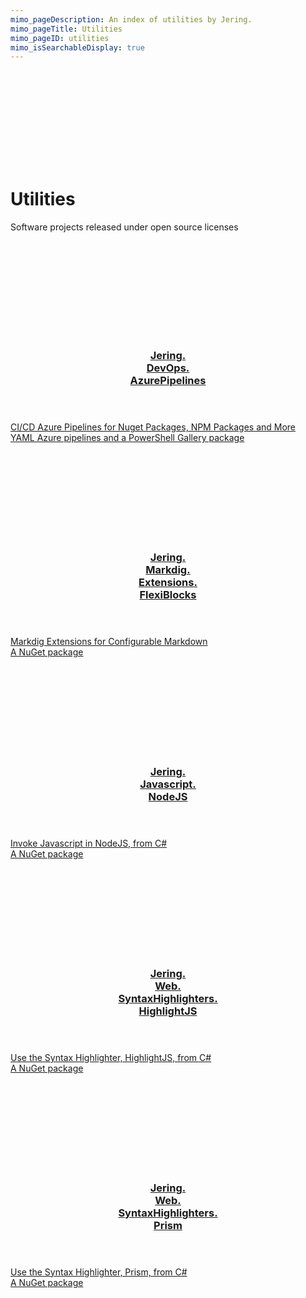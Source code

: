 ```yaml
---
mimo_pageDescription: An index of utilities by Jering.
mimo_pageTitle: Utilities
mimo_pageID: utilities
mimo_isSearchableDisplay: true
---
```


<div class="banner-small">
    <div class="banner-background">
        <svg>
            <use xlink:href="#material-design-build" />
        </svg>
    </div>
    <h1>Utilities</h1>
    <!-- Use p so it is used in search snippet -->
    <p>Software projects released under open source licenses</p>
</div>

<div class="content">
<div class="card-set card-medium">
    <section class="card">
        <div class="card-background">
            <svg>
                <use xlink:href="#custom-logo-psgallery" />
            </svg>
        </div>
        <a href="https://www.jering.tech/utilities/jering.devops.azurepipelines/index" class="card-body new-tab">
            <header>
                <h3>Jering.<br>DevOps.<br>AzurePipelines</h3>
            </header>
            <span class="card-content">CI/CD Azure Pipelines for Nuget Packages, NPM Packages and More</span>
            <footer>YAML Azure pipelines and a PowerShell Gallery package</footer>
        </a>
    </section>
    <section class="card">
        <div class="card-background">
            <svg>
                <use xlink:href="#custom-logo-nuget" />
            </svg>
        </div>
        <a href="https://www.jering.tech/utilities/jering.markdig.extensions.flexiblocks/index" class="card-body new-tab">
            <header>
                <h3>Jering.<br>Markdig.<br>Extensions.<br>FlexiBlocks</h3>
            </header>
            <span class="card-content">Markdig Extensions for Configurable Markdown</span>
            <footer>A NuGet package</footer>
        </a>
    </section>
    <section class="card">
        <div class="card-background">
            <svg>
                <use xlink:href="#custom-logo-nuget" />
            </svg>
        </div>
        <a href="https://www.jering.tech/utilities/jering.javascript.nodejs/index" class="card-body new-tab">
            <header>
                <h3>Jering.<br>Javascript.<br>NodeJS</h3>
            </header>
            <span class="card-content">Invoke Javascript in NodeJS, from C#</span>
            <footer>A NuGet package</footer>
        </a>
    </section>
    <section class="card">
        <div class="card-background">
            <svg>
                <use xlink:href="#custom-logo-nuget" />
            </svg>
        </div>
        <a href="https://www.jering.tech/utilities/jering.web.syntaxhighlighters.highlightjs/index" class="card-body new-tab">
            <header>
                <h3>Jering.<br>Web.<br>SyntaxHighlighters.<br>HighlightJS</h3>
            </header>
            <span class="card-content">Use the Syntax Highlighter, HighlightJS, from C#</span>
            <footer>A NuGet package</footer>
        </a>
    </section>
    <section class="card">
        <div class="card-background">
            <svg>
                <use xlink:href="#custom-logo-nuget" />
            </svg>
        </div>
        <a href="https://www.jering.tech/utilities/jering.web.syntaxhighlighters.prism/index" class="card-body new-tab">
            <header>
                <h3>Jering.<br>Web.<br>SyntaxHighlighters.<br>Prism</h3>
            </header>
            <span class="card-content">Use the Syntax Highlighter, Prism, from C#</span>
            <footer>A NuGet package</footer>
        </a>
    </section>
</div>
</div>